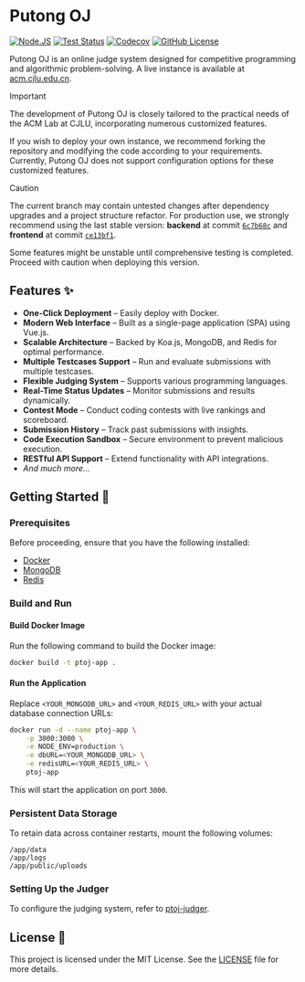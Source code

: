 # Putong OJ

[![Node.JS](https://img.shields.io/badge/node-%3E=22-417e38.svg)](https://nodejs.org/)
[![Test Status](https://img.shields.io/github/actions/workflow/status/net-escape/putong-oj/backend-test.yml?label=test)](https://github.com/net-escape/putong-oj/actions/workflows/backend-test.yml)
[![Codecov](https://img.shields.io/codecov/c/github/net-escape/putong-oj/main)](https://app.codecov.io/github/net-escape/putong-oj)
[![GitHub License](https://img.shields.io/github/license/net-escape/putong-oj)](https://github.com/net-escape/putong-oj/blob/main/LICENSE)

Putong OJ is an online judge system designed for competitive programming and algorithmic problem-solving. A live instance is available at [acm.cjlu.edu.cn](https://acm.cjlu.edu.cn/).

> [!IMPORTANT]
> 
> The development of Putong OJ is closely tailored to the practical needs of the ACM Lab at CJLU, incorporating numerous customized features. 
> 
> If you wish to deploy your own instance, we recommend forking the repository and modifying the code according to your requirements. Currently, Putong OJ does not support configuration options for these customized features.

> [!CAUTION]  
>   
> The current branch may contain untested changes after dependency upgrades and a project structure refactor. For production use, we strongly recommend using the last stable version: **backend** at commit [`6c7b68c`](https://github.com/net-escape/putong-oj/tree/6c7b68c183af0ba0a5512ff273c1955d250cc892) and **frontend** at commit [`ce13bf1`](https://github.com/net-escape/putong-oj/tree/ce13bf1988bb4923947b9b72a0b8a371d3110469).
>   
> Some features might be unstable until comprehensive testing is completed. Proceed with caution when deploying this version.

## Features ✨

- **One-Click Deployment** – Easily deploy with Docker.
- **Modern Web Interface** – Built as a single-page application (SPA) using Vue.js.
- **Scalable Architecture** – Backed by Koa.js, MongoDB, and Redis for optimal performance.
- **Multiple Testcases Support** – Run and evaluate submissions with multiple testcases.
- **Flexible Judging System** – Supports various programming languages.
- **Real-Time Status Updates** – Monitor submissions and results dynamically.
- **Contest Mode** – Conduct coding contests with live rankings and scoreboard.
- **Submission History** – Track past submissions with insights.
- **Code Execution Sandbox** – Secure environment to prevent malicious execution.
- **RESTful API Support** – Extend functionality with API integrations.
- *And much more...*

## Getting Started 🚀

### Prerequisites

Before proceeding, ensure that you have the following installed:
- [Docker](https://www.docker.com/)
- [MongoDB](https://www.mongodb.com/)
- [Redis](https://redis.io/)

### Build and Run

#### Build Docker Image

Run the following command to build the Docker image:

```bash
docker build -t ptoj-app .
```

#### Run the Application

Replace `<YOUR_MONGODB_URL>` and `<YOUR_REDIS_URL>` with your actual database connection URLs:

```bash
docker run -d --name ptoj-app \
    -p 3000:3000 \
    -e NODE_ENV=production \
    -e dbURL=<YOUR_MONGODB_URL> \
    -e redisURL=<YOUR_REDIS_URL> \
    ptoj-app
```

This will start the application on port `3000`.

### Persistent Data Storage

To retain data across container restarts, mount the following volumes:

```plaintext
/app/data
/app/logs
/app/public/uploads
```

### Setting Up the Judger

To configure the judging system, refer to [ptoj-judger](https://github.com/net-escape/ptoj-judger).

## License 📜

This project is licensed under the MIT License. See the [LICENSE](LICENSE) file for more details.
